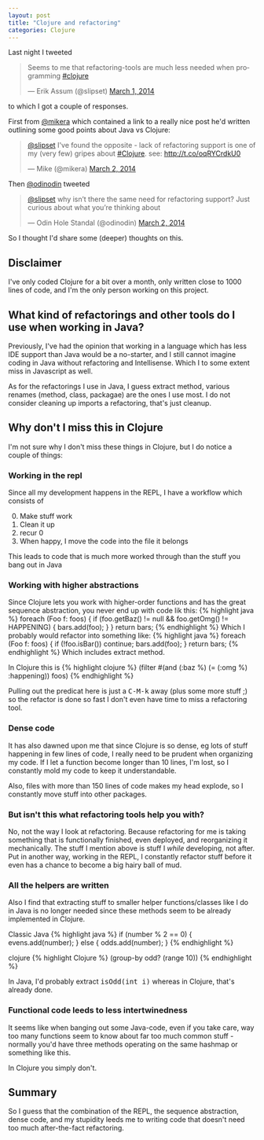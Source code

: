 ```yaml
---
layout: post
title: "Clojure and refactoring"
categories: Clojure
---
```


Last night I tweeted
<blockquote class="twitter-tweet" lang="en"><p>Seems to me that refactoring-tools are much less needed when programming <a href="https://twitter.com/search?q=%23clojure&amp;src=hash">#clojure</a></p>&mdash; Erik Assum (@slipset) <a href="https://twitter.com/slipset/statuses/439710783191416832">March 1, 2014</a></blockquote>
to which I got a couple of responses.

First from [@mikera](https://twitter.com/mikera) which contained a link to a really nice post he'd written outlining some good points about Java vs Clojure:
<blockquote class="twitter-tweet" data-conversation="none" lang="en"><p><a href="https://twitter.com/slipset">@slipset</a> I&#39;ve found the opposite - lack of refactoring support is one of my (very few) gripes about <a href="https://twitter.com/search?q=%23Clojure&amp;src=hash">#Clojure</a>. see: <a href="http://t.co/oqRYCrdkU0">http://t.co/oqRYCrdkU0</a></p>&mdash; Mike (@mikera) <a href="https://twitter.com/mikera/statuses/439973631645319168">March 2, 2014</a></blockquote>


Then [@odinodin](https://twitter.com/@odinodin) tweeted
<blockquote class="twitter-tweet" data-conversation="none" lang="en"><p><a href="https://twitter.com/slipset">@slipset</a> why isn’t there the same need for refactoring support? Just curious about what you’re thinking about</p>&mdash; Odin Hole Standal (@odinodin) <a href="https://twitter.com/odinodin/statuses/440065048971857920">March 2, 2014</a></blockquote>


So I thought I'd share some (deeper) thoughts on this.

## Disclaimer
I've only coded Clojure for a bit over a month, only written close to
1000 lines of code, and I'm the only person working on this project.

## What kind of refactorings and other tools do I use when working in Java?
Previously, I've had the opinion that working in a language which has
less IDE support than Java would be a no-starter, and I still
cannot imagine coding in Java without refactoring and
Intellisense. Which I to some extent miss in Javascript as well.

As for the refactorings I use in Java, I guess extract method,
various renames (method, class, packagae) are the ones I use
most. I do not consider cleaning up imports a refactoring, that's
just cleanup.

## Why don't I miss this in Clojure
I'm not sure why I don't miss these things in Clojure, but I do
notice a couple of things:

### Working in the repl
Since all my development happens in the REPL, I have a workflow
which consists of

0. Make stuff work
1. Clean it up
2. recur 0
3. When happy, I move the code into the file it belongs

This leads to code that is much more worked through than the stuff
you bang out in Java

### Working with higher abstractions
Since Clojure lets you work with higher-order functions and has the
great sequence abstraction, you never end up with code lik this:
{% highlight java %}
foreach (Foo f: foos) {
    if (foo.getBaz() != null && foo.getOmg() != HAPPENING) {
        bars.add(foo);
    }
}
return bars;
{% endhighlight %}
Which I probably would refactor into something like:
{% highlight java %}
foreach (Foo f: foos) {
   if (!foo.isBar()) continue;
   bars.add(foo);
}
return bars;
{% endhighlight %}
Which includes extract method.

In Clojure this is
{% highlight clojure %}
(filter #(and (:baz %) (= (:omg %) :happening)) foos)
{% endhighlight %}

Pulling out the predicat here is just a <tt>C-M-k</tt> away (plus
some more stuff ;) so the refactor is done so fast I don't even
have time to miss a refactoring tool.

### Dense code
It has also dawned upon me that since Clojure is so dense, eg lots
of stuff happening in few lines of code, I really need to be
prudent when organizing my code. If I let a function become longer
than 10 lines, I'm lost, so I constantly mold my code to keep it
understandable.

Also, files with more than 150 lines of code makes my head explode,
so I constantly move stuff into other packages.

### But isn't this what refactoring tools help you with?
No, not the way I look at refactoring. Because refactoring for me
is taking something that is functionally finished, even deployed,
and reorganizing it mechanically. The stuff I mention above is stuff
I _while_ developing, not after. Put in another way, working in the
REPL, I constantly refactor stuff before it even has a chance to become a big hairy
ball of mud.
   
### All the helpers are written
Also I find that extracting stuff to smaller helper
functions/classes like I do in Java is no longer needed since these
methods seem to be already implemented in Clojure.

Classic Java
{% highlight java %}
if (number % 2 == 0) {
     evens.add(number);
} else {
	odds.add(number);
}
{% endhighlight %}

clojure
{% highlight Clojure %}
(group-by odd? (range 10))
{% endhighlight %}

In Java, I'd probably extract <tt>isOdd(int i)</tt> whereas in
Clojure, that's already done.

### Functional code leeds to less intertwinedness
It seems like when banging out some Java-code, even if you take
care, way too many functions seem to know about far too much common
stuff - normally you'd have three methods operating on the same
hashmap or something like this.

In Clojure you simply don't.
   
## Summary
So I guess that the combination of the REPL, the sequence
abstraction, dense code, and my stupidity leeds me to writing code
that doesn't need too much after-the-fact refactoring.
   
	 
